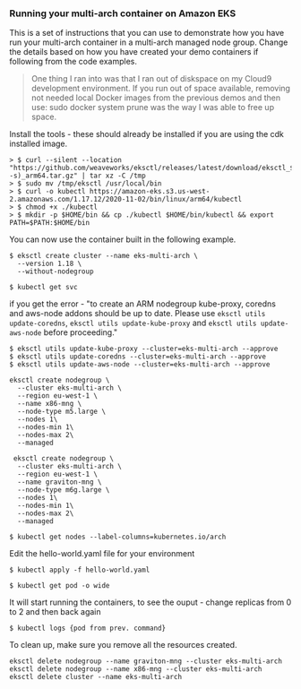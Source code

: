 ### Running your multi-arch container on Amazon EKS

This is a set of instructions that you can use to demonstrate how you have run your multi-arch container in a multi-arch managed node group. Change the details based on how you have created your demo containers if following from the code examples.

> One thing I ran into was that I ran out of diskspace on my Cloud9 development environment. If you run out of space available, removing not needed local Docker images from the previous demos and then use: sudo docker system prune was the way I was able to free up space.

Install the tools - these should already be installed if you are using the cdk installed image.

```
> $ curl --silent --location "https://github.com/weaveworks/eksctl/releases/latest/download/eksctl_$(uname -s)_arm64.tar.gz" | tar xz -C /tmp
> $ sudo mv /tmp/eksctl /usr/local/bin
> $ curl -o kubectl https://amazon-eks.s3.us-west-2.amazonaws.com/1.17.12/2020-11-02/bin/linux/arm64/kubectl
> $ chmod +x ./kubectl
> $ mkdir -p $HOME/bin && cp ./kubectl $HOME/bin/kubectl && export PATH=$PATH:$HOME/bin
```

You can now use the container built in the following example.

```
$ eksctl create cluster --name eks-multi-arch \
  --version 1.18 \
  --without-nodegroup
```

<takes a while to build the eks node>
  
```
$ kubectl get svc
```

if you get the error - "to create an ARM nodegroup kube-proxy, coredns and aws-node addons should be up to date. Please use `eksctl utils update-coredns`, `eksctl utils update-kube-proxy` and `eksctl utils update-aws-node` before proceeding."

```
$ eksctl utils update-kube-proxy --cluster=eks-multi-arch --approve
$ eksctl utils update-coredns --cluster=eks-multi-arch --approve
$ eksctl utils update-aws-node --cluster=eks-multi-arch --approve
```

```
eksctl create nodegroup \
  --cluster eks-multi-arch \
  --region eu-west-1 \
  --name x86-mng \
  --node-type m5.large \
  --nodes 1\
  --nodes-min 1\
  --nodes-max 2\
  --managed
```

```
 eksctl create nodegroup \
  --cluster eks-multi-arch \
  --region eu-west-1 \
  --name graviton-mng \
  --node-type m6g.large \
  --nodes 1\
  --nodes-min 1\
  --nodes-max 2\
  --managed
```

```  
$ kubectl get nodes --label-columns=kubernetes.io/arch
```

Edit the hello-world.yaml file for your environment

```
$ kubectl apply -f hello-world.yaml
```

```
$ kubectl get pod -o wide
```

It will start running the containers, to see the ouput - change replicas from 0 to 2 and then back again

```
$ kubectl logs {pod from prev. command}
```

To clean up, make sure you remove all the resources created.

```
eksctl delete nodegroup --name graviton-mng --cluster eks-multi-arch
eksctl delete nodegroup --name x86-mng --cluster eks-multi-arch
eksctl delete cluster --name eks-multi-arch
```
 